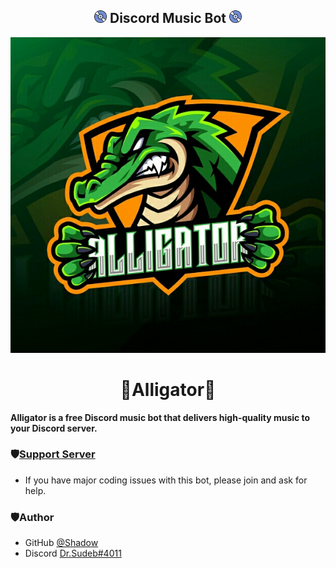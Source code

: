 <h2 align="center"><img src="./media/logo.gif" width="20px"> Discord Music Bot <img src="./media/logo.gif" width="20px"></h2>

<div align="center"> <img src="./media/banner.jpg"> </div>

<h1 align="center"> 🐊Alligator🐊 </h1>

**Alligator is a free Discord music bot that delivers high-quality music to your Discord server.**

### 🛡[Support Server](https://discord.gg/aDhVYEH) 
- If you have major coding issues with this bot, please join and ask for help.

### 🛡Author
- GitHub [@Shadow](https://github.com/ShinoyFroster)
- Discord [Dr.Sudeb#4011](https://discord.com/users/538567148277202944)
